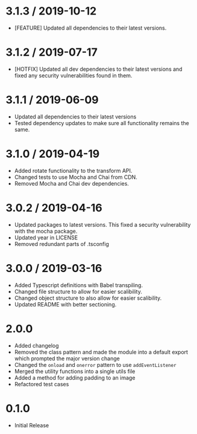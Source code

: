 3.1.3 / 2019-10-12
==================
* [FEATURE] Updated all dependencies to their latest versions.

3.1.2 / 2019-07-17
==================
* [HOTFIX] Updated all dev dependencies to their latest versions and fixed any security vulnerabilities found in them.

3.1.1 / 2019-06-09
==================
* Updated all dependencies to their latest versions
* Tested dependency updates to make sure all functionality remains the same.

3.1.0 / 2019-04-19
==================
* Added rotate functionality to the transform API.
* Changed tests to use Mocha and Chai from CDN.
* Removed Mocha and Chai dev dependencies.

3.0.2 / 2019-04-16
==================
* Updated packages to latest versions. This fixed a security vulnerability with the mocha package.
* Updated year in LICENSE
* Removed redundant parts of .tsconfig

3.0.0 / 2019-03-16
==================

* Added Typescript definitions with Babel transpiling.
* Changed file structure to allow for easier scalibility.
* Changed object structure to also allow for easier scalibility.
* Updated README with better sectioning.

2.0.0
==================
* Added changelog
* Removed the class pattern and made the module into a default export which prompted the major version change
* Changed the `onload` and `onerror` pattern to use `addEventListener`
* Merged the utility functions into a single utils file
* Added a method for adding padding to an image
* Refactored test cases

0.1.0
==================
* Initial Release

